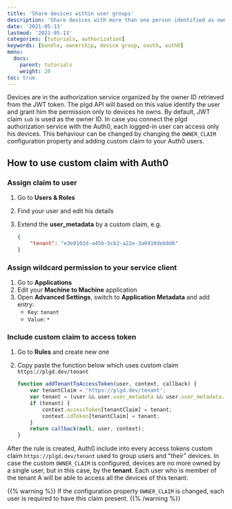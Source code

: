 ```yaml
---
title: 'Share devices within user groups'
description: 'Share devices with more than one person identified as owner'
date: '2021-05-13'
lastmod: '2021-05-13'
categories: [tutorials, authorization]
keywords: [bundle, ownership, device group, oauth, auth0]
menu:
  docs:
    parent: tutorials
    weight: 20
toc: true
---
```


Devices are in the authorization service organized by the owner ID retrieved from the JWT token. The plgd API will based on this value identify the user and grant him the permission only to devices he owns. By default, JWT claim `sub` is used as the owner ID. In case you connect the plgd authorization service with the Auth0, each logged-in user can access only his devices. This behaviour can be changed by changing the `OWNER_CLAIM` configuration property and adding custom claim to your Auth0 users.

## How to use custom claim with Auth0

### Assign claim to user

1. Go to **Users & Roles**
1. Find your user and edit his details
1. Extend the **user_metadata** by a custom claim, e.g.

    ```json
    {
        "tenant": "e3e0102d-a45b-5cb2-a22e-3a0410deb8d6"
    }
    ```

### Assign wildcard permission to your service client

1. Go to **Applications**
1. Edit your **Machine to Machine** application
1. Open **Advanced Settings**, switch to **Application Metadata** and add entry:
    - `Key`: `tenant`
    - `Value`: `*`

### Include custom claim to access token

1. Go to **Rules** and create new one
1. Copy paste the function below which uses custom claim `https://plgd.dev/tenant`

    ```js
    function addTenantToAccessToken(user, context, callback) {
        var tenantClaim = 'https://plgd.dev/tenant';
        var tenant = (user && user.user_metadata && user.user_metadata.tenant) || (context && context.clientMetadata && context.clientMetadata.tenant) || null;
        if (tenant) {
            context.accessToken[tenantClaim] = tenant;
            context.idToken[tenantClaim] = tenant;
        }
        return callback(null, user, context);
    }
    ```

After the rule is created, Auth0 include into every access tokens custom claim `https://plgd.dev/tenant` used to group users and "their" devices. In case the custom `OWNER_CLAIM` is configured, devices are no more owned by a single user, but in this case, by the **tenant**. Each user who is member of the tenant A will be able to access all the devices of this tenant.

{{% warning %}}
If the configuration property `OWNER_CLAIM` is changed, each user is required to have this claim present.
{{% /warning %}}
